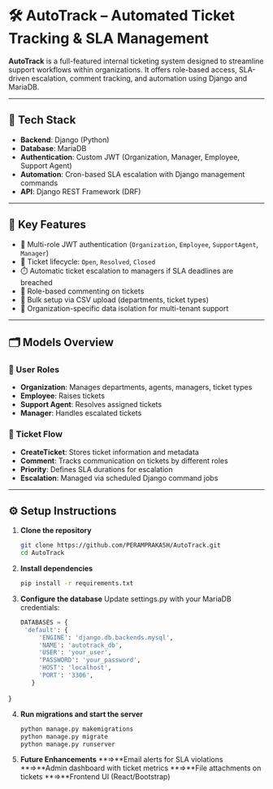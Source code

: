 # 🛠️ AutoTrack – Automated Ticket Tracking & SLA Management

**AutoTrack** is a full-featured internal ticketing system designed to streamline support workflows within organizations. It offers role-based access, SLA-driven escalation, comment tracking, and automation using Django and MariaDB.

---

## 🔧 Tech Stack

- **Backend**: Django (Python)
- **Database**: MariaDB
- **Authentication**: Custom JWT (Organization, Manager, Employee, Support Agent)
- **Automation**: Cron-based SLA escalation with Django management commands
- **API**: Django REST Framework (DRF)

---

## 🚀 Key Features

- 🔐 Multi-role JWT authentication (`Organization`, `Employee`, `SupportAgent`, `Manager`)
- 📝 Ticket lifecycle: `Open`, `Resolved`, `Closed`
- ⏱️ Automatic ticket escalation to managers if SLA deadlines are breached
- 💬 Role-based commenting on tickets
- 📄 Bulk setup via CSV upload (departments, ticket types)
- 🏢 Organization-specific data isolation for multi-tenant support

---

## 🗂️ Models Overview

### 👥 User Roles

- **Organization**: Manages departments, agents, managers, ticket types
- **Employee**: Raises tickets
- **Support Agent**: Resolves assigned tickets
- **Manager**: Handles escalated tickets

### 🧾 Ticket Flow

- **CreateTicket**: Stores ticket information and metadata
- **Comment**: Tracks communication on tickets by different roles
- **Priority**: Defines SLA durations for escalation
- **Escalation**: Managed via scheduled Django command jobs

---

## ⚙️ Setup Instructions

1. **Clone the repository**
   ```bash
   git clone https://github.com/PERAMPRAKASH/AutoTrack.git
   cd AutoTrack
   
2. **Install dependencies**
   ```bash
   pip install -r requirements.txt
3. **Configure the database**
   Update settings.py with your MariaDB credentials:
   ```python
   DATABASES = {
    'default': {
        'ENGINE': 'django.db.backends.mysql',
        'NAME': 'autotrack_db',
        'USER': 'your_user',
        'PASSWORD': 'your_password',
        'HOST': 'localhost',
        'PORT': '3306',
      }
  }


4. **Run migrations and start the server**
   ```bash
   python manage.py makemigrations
   python manage.py migrate
   python manage.py runserver
5. **Future Enhancements**
**=>**Email alerts for SLA violations
**=>**Admin dashboard with ticket metrics
**=>**File attachments on tickets
**=>**Frontend UI (React/Bootstrap)


